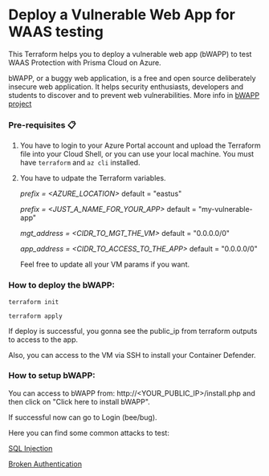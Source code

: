 # Deploy a Vulnerable Web App for WAAS testing

This Terraform helps you to deploy a vulnerable web app (bWAPP) to test WAAS Protection with Prisma Cloud on Azure.

bWAPP, or a buggy web application, is a free and open source deliberately insecure web application.
It helps security enthusiasts, developers and students to discover and to prevent web vulnerabilities. More info in [bWAPP project](https://github.com/awsdocs/aws-lambda-developer-guide/tree/main/sample-apps/java-basic)

### Pre-requisites 📋

1. You have to login to your Azure Portal account and upload the Terraform file into your Cloud Shell, or you can use your local machine. You must have `terraform` and `az cli` installed.

2. You have to udpate the Terraform variables.

	_prefix = <AZURE_LOCATION>_
		default = "eastus"

	_prefix = <JUST_A_NAME_FOR_YOUR_APP>_
		default = "my-vulnerable-app"

	_mgt_address = <CIDR_TO_MGT_THE_VM>_
		default = "0.0.0.0/0"
	
	_app_address = <CIDR_TO_ACCESS_TO_THE_APP>_
		default = "0.0.0.0/0"
	
	Feel free to update all your VM params if you want.

### How to deploy the bWAPP:

```
terraform init
```

```
terraform apply
```

If deploy is successful, you gonna see the public_ip from terraform outputs to access to the app.

Also, you can access to the VM via SSH to install your Container Defender.

### How to setup bWAPP:

You can access to bWAPP from: http://<YOUR_PUBLIC_IP>/install.php and then click on "Click here to install bWAPP".

If successful now can go to Login (bee/bug).

Here you can find some common attacks to test:

[SQL Injection](https://infosecgirls.gitbook.io/infosecgirls-training/v/appsec/web-application-pentesting/injection/time-based-sql-injection)

[Broken Authentication](https://infosecgirls.gitbook.io/infosecgirls-training/v/appsec/web-application-pentesting/a2-broken-authentication-and-session/broken-authentication-with-bwapp)